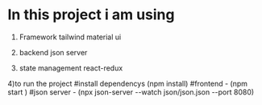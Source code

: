 # In this project i am using

1) Framework 
   tailwind
   material ui

2) backend
   json server

3) state management
   react-redux

4)to run the project
  #install dependencys (npm install)
  #frontend - (npm start )
  #json server - (npx json-server --watch json/json.json --port 8080)










